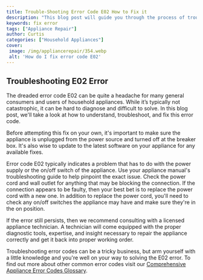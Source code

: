 ```yaml
---
title: Trouble-Shooting Error Code E02 How to Fix it
description: "This blog post will guide you through the process of troubleshooting and fixing Error Code E02 Learn how to fix this error and keep your system running smoothly"
keywords: fix error
tags: ["Appliance Repair"]
author: Curtis
categories: ["Household Appliances"]
cover: 
 image: /img/appliancerepair/354.webp
 alt: 'How do I fix error code E02'
---
```

## Troubleshooting E02 Error

The dreaded error code E02 can be quite a headache for many general consumers and users of household appliances. While it’s typically not catastrophic, it can be hard to diagnose and difficult to solve. In this blog post, we'll take a look at how to understand, troubleshoot, and fix this error code.

Before attempting this fix on your own, it's important to make sure the appliance is unplugged from the power source and turned off at the breaker box. It's also wise to update to the latest software on your appliance for any available fixes.

Error code E02 typically indicates a problem that has to do with the power supply or the on/off switch of the appliance. Use your appliance manual's troubleshooting guide to help pinpoint the exact issue. Check the power cord and wall outlet for anything that may be blocking the connection. If the connection appears to be faulty, then your best bet is to replace the power cord with a new one. In addition to replace the power cord, you'll need to check any on/off switches the appliance may have and make sure they're in the on position.

If the error still persists, then we recommend consulting with a licensed appliance technician. A technician will come equipped with the proper diagnostic tools, expertise, and insight necessary to repair the appliance correctly and get it back into proper working order.

Troubleshooting error codes can be a tricky business, but arm yourself with a little knowledge and you're well on your way to solving the E02 error. To find out more about other common error codes visit our [Comprehensive Appliance Error Codes Glossary](./error-codes/).
